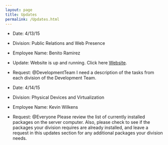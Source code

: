 ```yaml
---
layout: page
title: Updates
permalink: /Updates.html
---
```


* Date: 4/13/15
* Division: Public Relations and Web Presence
* Employee Name: Benito Ramirez
* Update: Website is up and running. Click here [Website](http://coursereps.github.io/ECEN489-Spring2015).
* Request: @DevelopmentTeam I need a description of the tasks from each division of the Development Team.


* Date: 4/14/15
* Division: Physical Devices and Virtualization
* Employee Name: Kevin Wilkens
* Request: @Everyone  Please review the list of currently installed packages on the server computer.  Also, please check to see if the packages your division requires are already installed, and leave a request in this updates section for any additional packages your division needs.
